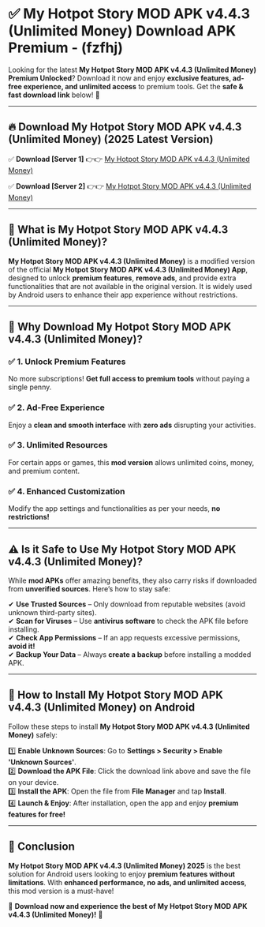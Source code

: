
# ✅ My Hotpot Story MOD APK v4.4.3 (Unlimited Money) Download APK Premium -  (fzfhj) 

Looking for the latest **My Hotpot Story MOD APK v4.4.3 (Unlimited Money) Premium Unlocked**? Download it now and enjoy **exclusive features, ad-free experience, and unlimited access** to premium tools. Get the **safe & fast download link** below! 🚀

---

## 🔥 Download My Hotpot Story MOD APK v4.4.3 (Unlimited Money) (2025 Latest Version)

✅ **Download [Server 1]** 👉👉 [My Hotpot Story MOD APK v4.4.3 (Unlimited Money) ](https://apkcomod.com?title=My_Hotpot_Story_MOD_APK_v4.4.3_(Unlimited_Money))  

✅ **Download [Server 2]** 👉👉 [My Hotpot Story MOD APK v4.4.3 (Unlimited Money) ](https://apkcomod.com?title=My_Hotpot_Story_MOD_APK_v4.4.3_(Unlimited_Money))  


---

## 📌 What is My Hotpot Story MOD APK v4.4.3 (Unlimited Money)?

**My Hotpot Story MOD APK v4.4.3 (Unlimited Money)** is a modified version of the official **My Hotpot Story MOD APK v4.4.3 (Unlimited Money) App**, designed to unlock **premium features**, **remove ads**, and provide extra functionalities that are not available in the original version. It is widely used by Android users to enhance their app experience without restrictions.

---

## 🌟 Why Download My Hotpot Story MOD APK v4.4.3 (Unlimited Money)?

### ✅ 1. Unlock Premium Features
No more subscriptions! **Get full access to premium tools** without paying a single penny.

### ✅ 2. Ad-Free Experience
Enjoy a **clean and smooth interface** with **zero ads** disrupting your activities.

### ✅ 3. Unlimited Resources
For certain apps or games, this **mod version** allows unlimited coins, money, and premium content.

### ✅ 4. Enhanced Customization
Modify the app settings and functionalities as per your needs, **no restrictions!**

---

## ⚠️ Is it Safe to Use My Hotpot Story MOD APK v4.4.3 (Unlimited Money)?

While **mod APKs** offer amazing benefits, they also carry risks if downloaded from **unverified sources**. Here’s how to stay safe:

✔ **Use Trusted Sources** – Only download from reputable websites (avoid unknown third-party sites).  
✔ **Scan for Viruses** – Use **antivirus software** to check the APK file before installing.  
✔ **Check App Permissions** – If an app requests excessive permissions, **avoid it!**  
✔ **Backup Your Data** – Always **create a backup** before installing a modded APK.

---

## 📲 How to Install My Hotpot Story MOD APK v4.4.3 (Unlimited Money) on Android

Follow these steps to install **My Hotpot Story MOD APK v4.4.3 (Unlimited Money)** safely:

1️⃣ **Enable Unknown Sources**: Go to **Settings > Security > Enable 'Unknown Sources'**.  
2️⃣ **Download the APK File**: Click the download link above and save the file on your device.  
3️⃣ **Install the APK**: Open the file from **File Manager** and tap **Install**.  
4️⃣ **Launch & Enjoy**: After installation, open the app and enjoy **premium features for free!**

---

## 🚀 Conclusion

**My Hotpot Story MOD APK v4.4.3 (Unlimited Money) 2025** is the best solution for Android users looking to enjoy **premium features without limitations**. With **enhanced performance, no ads, and unlimited access**, this mod version is a must-have!

🔻 **Download now and experience the best of My Hotpot Story MOD APK v4.4.3 (Unlimited Money)!** 🔻

